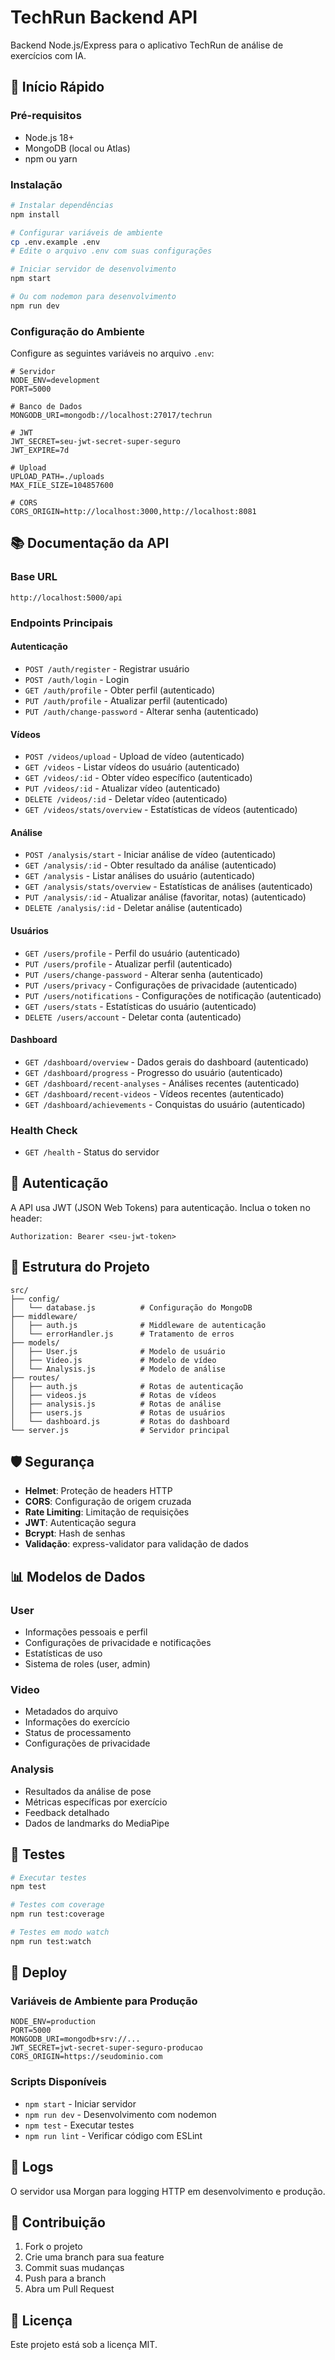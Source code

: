 # TechRun Backend API

Backend Node.js/Express para o aplicativo TechRun de análise de exercícios com IA.

## 🚀 Início Rápido

### Pré-requisitos
- Node.js 18+
- MongoDB (local ou Atlas)
- npm ou yarn

### Instalação

```bash
# Instalar dependências
npm install

# Configurar variáveis de ambiente
cp .env.example .env
# Edite o arquivo .env com suas configurações

# Iniciar servidor de desenvolvimento
npm start

# Ou com nodemon para desenvolvimento
npm run dev
```

### Configuração do Ambiente

Configure as seguintes variáveis no arquivo `.env`:

```env
# Servidor
NODE_ENV=development
PORT=5000

# Banco de Dados
MONGODB_URI=mongodb://localhost:27017/techrun

# JWT
JWT_SECRET=seu-jwt-secret-super-seguro
JWT_EXPIRE=7d

# Upload
UPLOAD_PATH=./uploads
MAX_FILE_SIZE=104857600

# CORS
CORS_ORIGIN=http://localhost:3000,http://localhost:8081
```

## 📚 Documentação da API

### Base URL
```
http://localhost:5000/api
```

### Endpoints Principais

#### Autenticação
- `POST /auth/register` - Registrar usuário
- `POST /auth/login` - Login
- `GET /auth/profile` - Obter perfil (autenticado)
- `PUT /auth/profile` - Atualizar perfil (autenticado)
- `PUT /auth/change-password` - Alterar senha (autenticado)

#### Vídeos
- `POST /videos/upload` - Upload de vídeo (autenticado)
- `GET /videos` - Listar vídeos do usuário (autenticado)
- `GET /videos/:id` - Obter vídeo específico (autenticado)
- `PUT /videos/:id` - Atualizar vídeo (autenticado)
- `DELETE /videos/:id` - Deletar vídeo (autenticado)
- `GET /videos/stats/overview` - Estatísticas de vídeos (autenticado)

#### Análise
- `POST /analysis/start` - Iniciar análise de vídeo (autenticado)
- `GET /analysis/:id` - Obter resultado da análise (autenticado)
- `GET /analysis` - Listar análises do usuário (autenticado)
- `GET /analysis/stats/overview` - Estatísticas de análises (autenticado)
- `PUT /analysis/:id` - Atualizar análise (favoritar, notas) (autenticado)
- `DELETE /analysis/:id` - Deletar análise (autenticado)

#### Usuários
- `GET /users/profile` - Perfil do usuário (autenticado)
- `PUT /users/profile` - Atualizar perfil (autenticado)
- `PUT /users/change-password` - Alterar senha (autenticado)
- `PUT /users/privacy` - Configurações de privacidade (autenticado)
- `PUT /users/notifications` - Configurações de notificação (autenticado)
- `GET /users/stats` - Estatísticas do usuário (autenticado)
- `DELETE /users/account` - Deletar conta (autenticado)

#### Dashboard
- `GET /dashboard/overview` - Dados gerais do dashboard (autenticado)
- `GET /dashboard/progress` - Progresso do usuário (autenticado)
- `GET /dashboard/recent-analyses` - Análises recentes (autenticado)
- `GET /dashboard/recent-videos` - Vídeos recentes (autenticado)
- `GET /dashboard/achievements` - Conquistas do usuário (autenticado)

### Health Check
- `GET /health` - Status do servidor

## 🔐 Autenticação

A API usa JWT (JSON Web Tokens) para autenticação. Inclua o token no header:

```
Authorization: Bearer <seu-jwt-token>
```

## 📁 Estrutura do Projeto

```
src/
├── config/
│   └── database.js          # Configuração do MongoDB
├── middleware/
│   ├── auth.js              # Middleware de autenticação
│   └── errorHandler.js      # Tratamento de erros
├── models/
│   ├── User.js              # Modelo de usuário
│   ├── Video.js             # Modelo de vídeo
│   └── Analysis.js          # Modelo de análise
├── routes/
│   ├── auth.js              # Rotas de autenticação
│   ├── videos.js            # Rotas de vídeos
│   ├── analysis.js          # Rotas de análise
│   ├── users.js             # Rotas de usuários
│   └── dashboard.js         # Rotas do dashboard
└── server.js                # Servidor principal
```

## 🛡️ Segurança

- **Helmet**: Proteção de headers HTTP
- **CORS**: Configuração de origem cruzada
- **Rate Limiting**: Limitação de requisições
- **JWT**: Autenticação segura
- **Bcrypt**: Hash de senhas
- **Validação**: express-validator para validação de dados

## 📊 Modelos de Dados

### User
- Informações pessoais e perfil
- Configurações de privacidade e notificações
- Estatísticas de uso
- Sistema de roles (user, admin)

### Video
- Metadados do arquivo
- Informações do exercício
- Status de processamento
- Configurações de privacidade

### Analysis
- Resultados da análise de pose
- Métricas específicas por exercício
- Feedback detalhado
- Dados de landmarks do MediaPipe

## 🧪 Testes

```bash
# Executar testes
npm test

# Testes com coverage
npm run test:coverage

# Testes em modo watch
npm run test:watch
```

## 🚀 Deploy

### Variáveis de Ambiente para Produção

```env
NODE_ENV=production
PORT=5000
MONGODB_URI=mongodb+srv://...
JWT_SECRET=jwt-secret-super-seguro-producao
CORS_ORIGIN=https://seudominio.com
```

### Scripts Disponíveis

- `npm start` - Iniciar servidor
- `npm run dev` - Desenvolvimento com nodemon
- `npm test` - Executar testes
- `npm run lint` - Verificar código com ESLint

## 📝 Logs

O servidor usa Morgan para logging HTTP em desenvolvimento e produção.

## 🤝 Contribuição

1. Fork o projeto
2. Crie uma branch para sua feature
3. Commit suas mudanças
4. Push para a branch
5. Abra um Pull Request

## 📄 Licença

Este projeto está sob a licença MIT.